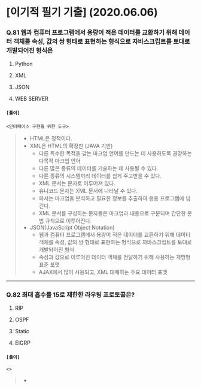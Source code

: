 # [이기적 필기 기출] (2020.06.06)



### Q.81 웹과 컴퓨터 프로그램에서 용량이 적은 데이터를 교환하기 위해 데이터 객체를 속성, 값의 쌍 형태로 표현하는 형식으로 자바스크립트를 토대로 개발되어진 형식은

1. Python

2. XML

3. JSON
4. WEB SERVER



#### **`[풀이]`**

`<인터페이스 구현을 위한 도구>`

> - HTML은 정적이다.
> - XML은 HTML의 확장판 (JAVA 기반)
>   - 다른 특수한 목적을 갖는 마크업 언어를 만드는 데 사용하도록 권장하는 다목적 마크업 언어
>   - 다른 많은 종류의 데이터를 기술하는 데 사용될 수 있다.
>   - 다른 종류의 시스템끼리 데이터를 쉽게 주고받을 수 있다.
>   - XML 문서는 문자로 이루어져 있다.
>   - 유니코드 문자는 XML 문서에 나타날 수 있다.
>   - 파서는 마크업을 분석하고 필요한 정보를 추출하여 응용 프로그램에 넘긴다.
>   - XML 문서를 구성하는 문자들은 마크업과 내용으로 구분되며 간단한 문법 규칙으로 이루어진다.
> - JSON(JavaScript Object Notation)
>   - 웹과 컴퓨터 프로그램에서 용량이 적은 데이터를 교환하기 위해 데이터 객체를 속성, 값의 쌍 형태로 표현하는 형식으로 자바스크립트를 토대로 개발되어진 형식
>   - 속성과 값으로 이루어진 데이터 객체를 전달하기 위해 사용하는 개방형 표준 포맷
>   - AJAX에서 많이 사용되고, XML 대체하는 주요 데이터 포맷



---



### Q.82 최대 흡수를 15로 제한한 라우팅 프로토콜은?

1. RIP

2. OSPF

3. Static
4. EIGRP



#### **`[풀이]`**

`<>`

> - 
